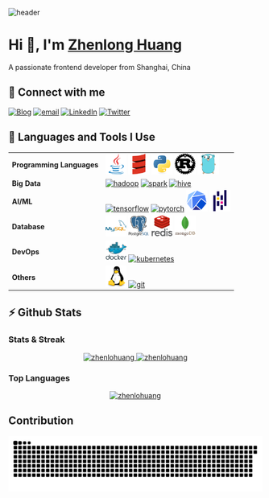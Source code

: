 ![header](https://user-images.githubusercontent.com/59918011/188706237-350b85a4-f2b8-43e1-9ef1-a853a41cc3d9.png)

# Hi 👋, I'm [Zhenlong Huang](https://yidoo.xyz/about/)
<p>A passionate frontend developer from Shanghai, China</p>

## 🤝 Connect with me

[![Blog](https://img.shields.io/badge/Blog-777BB3?logo=hexo&logoColor=white&style=for-the-badge)](http://yidoo.xyz/)
[![email](https://img.shields.io/badge/Email-ED4127?style=for-the-badge&logo=gmail&logoColor=white)](mailto:zhenlohuang@gmail.com)
[![LinkedIn](https://img.shields.io/badge/LinkedIn-0077C5?logo=linkedin&logoColor=white&style=for-the-badge)](https://www.linkedin.com/in/zhenlohuang/)
[![Twitter](https://img.shields.io/badge/Twitter-0077C5?style=for-the-badge&logo=twitter&logoColor=white)](https://twitter.com/zhenlohuang)

## 🚀 Languages and Tools I Use

<table>
  <tr>
    <td><b>Programming Languages</b></td>
    <td>
      <a href="https://raw.githubusercontent.com/devicons/devicon/master/icons/java/java-original.svg" target="_blank"><img src="https://raw.githubusercontent.com/devicons/devicon/master/icons/java/java-original.svg" alt="java" width="42" height="42"></a>
      <a href="https://raw.githubusercontent.com/devicons/devicon/master/icons/scala/scala-original.svg" target="_blank"><img src="https://raw.githubusercontent.com/devicons/devicon/master/icons/scala/scala-original.svg" alt="scala" width="42" height="42"></a>
      <a href="https://raw.githubusercontent.com/devicons/devicon/master/icons/python/python-original.svg" target="_blank"><img src="https://raw.githubusercontent.com/devicons/devicon/master/icons/python/python-original.svg" alt="python" width="42" height="42"></a>
      <a href="https://raw.githubusercontent.com/devicons/devicon/master/icons/rust/rust-original.svg" target="_blank"><img src="https://raw.githubusercontent.com/devicons/devicon/master/icons/rust/rust-plain.svg" alt="rust" width="42" height="42"></a>
      <a href="https://raw.githubusercontent.com/devicons/devicon/master/icons/go/go-original.svg" target="_blank"><img src="https://raw.githubusercontent.com/devicons/devicon/master/icons/go/go-original.svg" alt="go" width="42" height="42"></a>
    </td>
  </tr>
  <tr>
    <td><b>Big Data</b></td>
    <td>
     <a target="_blank" href="https://www.vectorlogo.zone/logos/apache_hadoop/apache_hadoop-icon.svg" style="display: inline-block;"><img src="https://www.vectorlogo.zone/logos/apache_hadoop/apache_hadoop-icon.svg" alt="hadoop" width="42" height="42" /></a>
      <a target="_blank" href="https://www.vectorlogo.zone/logos/apache_spark/apache_spark-icon.svg" style="display: inline-block;"><img src="https://www.vectorlogo.zone/logos/apache_spark/apache_spark-icon.svg" alt="spark" width="42" height="42" /></a>
      <a target="_blank" href="https://www.vectorlogo.zone/logos/apache_hive/apache_hive-icon.svg" style="display: inline-block;"><img src="https://www.vectorlogo.zone/logos/apache_hive/apache_hive-icon.svg" alt="hive" width="42" height="42" /></a>
    </td>
  </tr>
  <tr>
    <td><b>AI/ML</b></td>
    <td>
      <a href="https://www.vectorlogo.zone/logos/tensorflow/tensorflow-icon.svg" target="_blank"><img src="https://www.vectorlogo.zone/logos/tensorflow/tensorflow-icon.svg" alt="tensorflow" width="42" height="42"></a>
      <a href="https://www.vectorlogo.zone/logos/pytorch/pytorch-icon.svg" target="_blank"><img src="https://www.vectorlogo.zone/logos/pytorch/pytorch-icon.svg" alt="pytorch" width="42" height="42"></a>
      <a href="https://raw.githubusercontent.com/cncf/landscape/master/hosted_logos/kubeflow.svg" target="_blank"><img src="https://raw.githubusercontent.com/cncf/landscape/master/hosted_logos/kubeflow.svg" alt="kubeflow" width="42" height="42"></a>
      <a href="https://raw.githubusercontent.com/devicons/devicon/2ae2a900d2f041da66e950e4d48052658d850630/icons/pandas/pandas-original.svg" target="_blank"><img src="https://raw.githubusercontent.com/devicons/devicon/2ae2a900d2f041da66e950e4d48052658d850630/icons/pandas/pandas-original.svg" alt="pandas" width="42" height="42"></a>
    </td>
  </tr>
  <tr>
    <td><b>Database</b></td>
    <td>
      <a href="https://raw.githubusercontent.com/devicons/devicon/master/icons/mysql/mysql-original-wordmark.svg" target="_blank"><img src="https://raw.githubusercontent.com/devicons/devicon/master/icons/mysql/mysql-original-wordmark.svg" alt="mysql" width="42" height="42"></a>
      <a href="https://raw.githubusercontent.com/devicons/devicon/master/icons/postgresql/postgresql-original-wordmark.svg" target="_blank"><img src="https://raw.githubusercontent.com/devicons/devicon/master/icons/postgresql/postgresql-original-wordmark.svg" alt="postgresql" width="42" height="42"></a>
      <a href="https://raw.githubusercontent.com/devicons/devicon/master/icons/redis/redis-original-wordmark.svg" target="_blank"><img src="https://raw.githubusercontent.com/devicons/devicon/master/icons/redis/redis-original-wordmark.svg" alt="redis" width="42" height="42"></a>
      <a href="https://raw.githubusercontent.com/devicons/devicon/master/icons/mongodb/mongodb-original-wordmark.svg" target="_blank"><img src="https://raw.githubusercontent.com/devicons/devicon/master/icons/mongodb/mongodb-original-wordmark.svg" alt="mongodb" width="42" height="42"></a>
    </td>
  </tr>
  <tr>
    <td><b>DevOps</b></td>
    <td>
      <a href="https://raw.githubusercontent.com/devicons/devicon/master/icons/docker/docker-original-wordmark.svg" target="_blank"><img src="https://raw.githubusercontent.com/devicons/devicon/master/icons/docker/docker-original-wordmark.svg" alt="docker" width="42" height="42"></a>
      <a href="https://www.vectorlogo.zone/logos/kubernetes/kubernetes-icon.svg" target="_blank"><img src="https://www.vectorlogo.zone/logos/kubernetes/kubernetes-icon.svg" alt="kubernetes" width="42" height="42"></a>
    </td>
  </tr>
  <tr>
    <td><b>Others</b></td>
    <td>
      <a href="https://raw.githubusercontent.com/devicons/devicon/master/icons/linux/linux-original.svg" target="_blank"><img src="https://raw.githubusercontent.com/devicons/devicon/master/icons/linux/linux-original.svg" alt="linux" width="42" height="42"></a>
      <a href="https://www.vectorlogo.zone/logos/git-scm/git-scm-icon.svg" target="_blank"><img src="https://www.vectorlogo.zone/logos/git-scm/git-scm-icon.svg" alt="git" width="42" height="42"></a>
    </td>
  </tr>
</table>


## ⚡ Github Stats

### Stats & Streak

<p align="center">
	<a href="https://github.com/zhenlohuang">
	<img width="49.5%" src="https://github-readme-stats.vercel.app/api?username=zhenlohuang&amp;show_icons=true" alt="zhenlohuang">
	<img width="49.5%" src="https://github-readme-streak-stats.herokuapp.com/?user=zhenlohuang" alt="zhenlohuang">
	</a>
</p>

### Top Languages

<p align="center">
	<a href="https://github.com/zhenlohuang">
	<img src="https://github-readme-stats.vercel.app/api/top-langs/?username=zhenlohuang&amp;langs_count=8&amp;layout=compact" alt="zhenlohuang">
	</a>
</p>

## Contribution

<picture>
  <source media="(prefers-color-scheme: dark)" srcset="https://github.com/zhenlohuang/zhenlohuang/blob/assets/github-contribution-grid-snake-dark.svg">
  <source media="(prefers-color-scheme: light)" srcset="https://github.com/zhenlohuang/zhenlohuang/blob/assets/github-contribution-grid-snake.svg">
  <img alt="github contribution grid snake animation" src="https://github.com/zhenlohuang/zhenlohuang/blob/assets/github-contribution-grid-snake.svg">
</picture>
